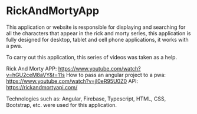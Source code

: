 # RickAndMortyApp

This application or website is responsible for displaying and searching for all the characters that appear in the rick and morty series, this application is fully designed for desktop, tablet and cell phone applications, it works with a pwa.

To carry out this application, this series of videos was taken as a help.

Rick And Morty APP: https://www.youtube.com/watch?v=hGU2ceM8aVY&t=11s
How to pass an angular project to a pwa: https://www.youtube.com/watch?v=jI0eR95U0Z0
API: https://rickandmortyapi.com/

Technologies such as: Angular, Firebase, Typescript, HTML, CSS, Bootstrap, etc. were used for this application.
